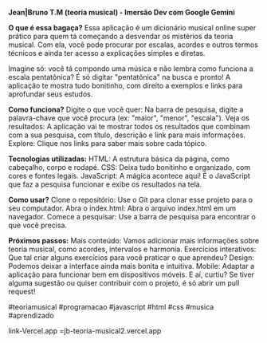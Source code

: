 **Jean|Bruno T.M (teoria musical) - Imersão Dev com Google Gemini**

**O que é essa bagaça?**
Essa aplicação é um dicionário musical online super prático para quem tá começando a desvendar os mistérios da teoria musical. 
Com ela, você pode procurar por escalas, acordes e outros termos técnicos e ainda ter acesso a explicações simples e diretas.

Imagine só: você tá compondo uma música e não lembra como funciona a escala pentatônica? É só digitar "pentatônica" na busca e pronto! 
A aplicação te mostra tudo bonitinho, com direito a exemplos e links para aprofundar seus estudos.

**Como funciona?**
Digite o que você quer: Na barra de pesquisa, digite a palavra-chave que você procura (ex: "maior", "menor", "escala").
Veja os resultados: A aplicação vai te mostrar todos os resultados que combinam com a sua pesquisa, com título, descrição e link para mais informações.
Explore: Clique nos links para saber mais sobre cada tópico.

**Tecnologias utilizadas:**
HTML: A estrutura básica da página, como cabeçalho, corpo e rodapé.
CSS: Deixa tudo bonitinho e organizado, com cores e fontes legais.
JavaScript: A mágica acontece aqui! É o JavaScript que faz a pesquisa funcionar e exibe os resultados na tela.

**Como usar?**
Clone o repositório: Use o Git para clonar esse projeto para o seu computador.
Abra o index.html: Abra o arquivo index.html em um navegador.
Comece a pesquisar: Use a barra de pesquisa para encontrar o que você precisa.

**Próximos passos:**
Mais conteúdo: Vamos adicionar mais informações sobre teoria musical, como acordes, intervalos e harmonia.
Exercícios interativos: Que tal criar alguns exercícios para você praticar o que aprendeu?
Design: Podemos deixar a interface ainda mais bonita e intuitiva.
Mobile: Adaptar a aplicação para funcionar bem em dispositivos móveis.
E aí, curtiu? Se tiver alguma sugestão ou quiser contribuir com o projeto, é só abrir um pull request!

#teoriamusical #programacao #javascript #html #css #musica #aprendizado

link-Vercel.app =jb-teoria-musical2.vercel.app


